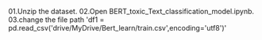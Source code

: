 01.Unzip the dataset.
02.Open BERT_toxic_Text_classification_model.ipynb.
03.change the file path
'df1 = pd.read_csv('drive/MyDrive/Bert_learn/train.csv',encoding='utf8')'

